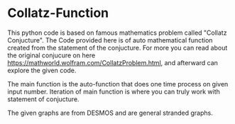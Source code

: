 # Collatz-Function

This python code is based on famous mathematics problem called "Collatz Conjucture".
The Code provided here is of auto mathematical function created from the statement of the conjucture.
For more you can read about the original conjucure on here https://mathworld.wolfram.com/CollatzProblem.html, and afterward can explore the given code.

The main function is the auto-function that does one time process on given input number. Iteration of main function is where you can truly work with statement of conjucture.

The given graphs are from DESMOS and are general stranded graphs.
